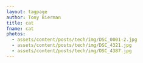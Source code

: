 ```yaml
---
layout: tagpage
author: Tony Bierman
title: cat
fname: cat
photos:
  - assets/content/posts/tech/img/DSC_0001-2.jpg
  - assets/content/posts/tech/img/DSC_4321.jpg
  - assets/content/posts/tech/img/DSC_4387.jpg
---
```

